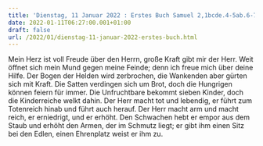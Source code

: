 ```yaml
---
title: 'Dienstag, 11 Januar 2022 : Erstes Buch Samuel 2,1bcde.4-5ab.6-7.8abcd.'
date: 2022-01-11T06:27:00.001+01:00
draft: false
url: /2022/01/dienstag-11-januar-2022-erstes-buch.html
---
```


Mein Herz ist voll Freude über den Herrn, große Kraft gibt mir der Herr. Weit öffnet sich mein Mund gegen meine Feinde; denn ich freue mich über deine Hilfe. Der Bogen der Helden wird zerbrochen, die Wankenden aber gürten sich mit Kraft. Die Satten verdingen sich um Brot, doch die Hungrigen können feiern für immer. Die Unfruchtbare bekommt sieben Kinder, doch die Kinderreiche welkt dahin. Der Herr macht tot und lebendig, er führt zum Totenreich hinab und führt auch herauf. Der Herr macht arm und macht reich, er erniedrigt, und er erhöht. Den Schwachen hebt er empor aus dem Staub und erhöht den Armen, der im Schmutz liegt; er gibt ihm einen Sitz bei den Edlen, einen Ehrenplatz weist er ihm zu.